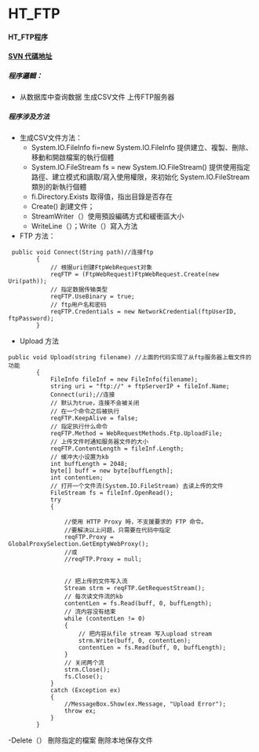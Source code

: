 # HT_FTP
#### HT_FTP程序
#### [SVN 代碼地址](https://github.com/Klar-t/HT_FTP)
##### 程序邏輯：
- 从数据库中查询数据 生成CSV文件 上传FTP服务器

##### 程序涉及方法
- 生成CSV文件方法：
  -  System.IO.FileInfo fi=new System.IO.FileInfo 提供建立、複製、刪除、移動和開啟檔案的執行個體
  -  System.IO.FileStream fs = new System.IO.FileStream() 提供使用指定路徑、建立模式和讀取/寫入使用權限，來初始化 System.IO.FileStream 類別的新執行個體
  - fi.Directory.Exists  取得值，指出目錄是否存在
  - Create() 創建文件；
  - StreamWriter（）使用預設編碼方式和緩衝區大小 
  - WriteLine（）；Write（）寫入方法
- FTP 方法：
```
 public void Connect(String path)//连接ftp
        {
            // 根据uri创建FtpWebRequest对象
            reqFTP = (FtpWebRequest)FtpWebRequest.Create(new Uri(path));
            // 指定数据传输类型
            reqFTP.UseBinary = true;
            // ftp用户名和密码
            reqFTP.Credentials = new NetworkCredential(ftpUserID, ftpPassword);
        }
```
 - Upload 方法
 
```
public void Upload(string filename) //上面的代码实现了从ftp服务器上载文件的功能
        {
            FileInfo fileInf = new FileInfo(filename);
            string uri = "ftp://" + ftpServerIP + fileInf.Name;
            Connect(uri);//连接         
            // 默认为true，连接不会被关闭
            // 在一个命令之后被执行
            reqFTP.KeepAlive = false;
            // 指定执行什么命令
            reqFTP.Method = WebRequestMethods.Ftp.UploadFile;
            // 上传文件时通知服务器文件的大小
            reqFTP.ContentLength = fileInf.Length;
            // 缓冲大小设置为kb 
            int buffLength = 2048;
            byte[] buff = new byte[buffLength];
            int contentLen;
            // 打开一个文件流(System.IO.FileStream) 去读上传的文件
            FileStream fs = fileInf.OpenRead();
            try
            {

                //使用 HTTP Proxy 時，不支援要求的 FTP 命令。
                //要解决以上问题，只需要在代码中指定
                reqFTP.Proxy = GlobalProxySelection.GetEmptyWebProxy();
                //或
                //reqFTP.Proxy = null;


                // 把上传的文件写入流
                Stream strm = reqFTP.GetRequestStream();
                // 每次读文件流的kb
                contentLen = fs.Read(buff, 0, buffLength);
                // 流内容没有结束
                while (contentLen != 0)
                {
                    // 把内容从file stream 写入upload stream 
                    strm.Write(buff, 0, contentLen);
                    contentLen = fs.Read(buff, 0, buffLength);
                }
                // 关闭两个流
                strm.Close();
                fs.Close();
            }
            catch (Exception ex)
            {
                //MessageBox.Show(ex.Message, "Upload Error");
                throw ex;
            }
        }
```
 -Delete（） 刪除指定的檔案  刪除本地保存文件
